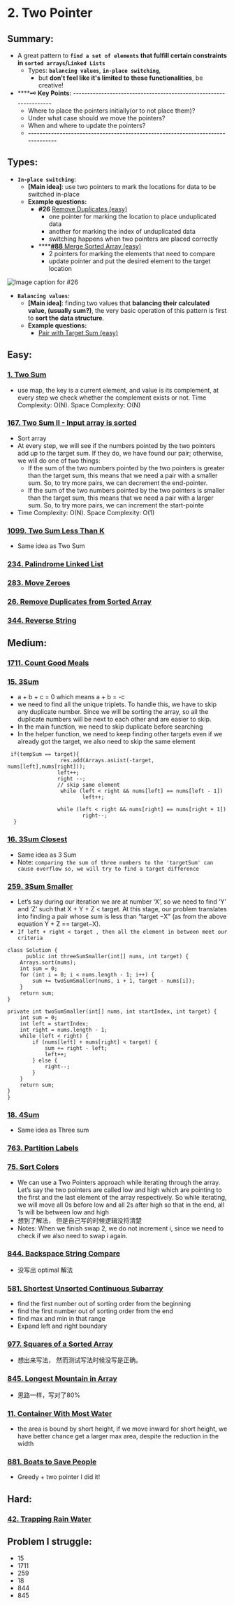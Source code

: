 # 2. Two Pointer

## Summary:

* A great pattern to **`find a set of elements` that fulfill certain constraints in `sorted arrays`/`Linked Lists`** 
  * Types:  **`balancing values`**,  **`in-place switching`**,
    *  but **don't feel like it's limited to these functionalities**, be creative!
* \*\*\*\*🗝 **Key Points:** ------------------------------------------------------------------
  * Where to place the pointers initially\(or to not place them\)?
  * Under what case should we move the pointers?
  * When and where to update the pointers?
  * **-------------------------------------------------------------------------------**

## Types:

* **`In-place switching`:**
  * **\[Main idea\]**: use two pointers to mark the locations for data to be switched in-place
  * **Example questions:**
    * **\#26** [Remove Duplicates \(easy\)](https://www.educative.io/courses/grokking-the-coding-interview/mEEA22L5mNA)
      * one pointer for marking the location to place unduplicated data
      * another for marking the index of unduplicated data 
      * switching happens when two pointers are placed correctly
    * \*\*\*\*[**\#88** Merge Sorted Array \(easy\)](https://leetcode.com/problems/merge-sorted-array/)
      * 2 pointers for marking the elements that need to compare
      * update pointer and put the desired element to the target location

![Image caption for \#26](../.gitbook/assets/image%20%284%29.png)

* **`Balancing values`:**
  * **\[Main idea\]**: finding two values that **balancing their calculated value, \(usually sum?\)**, the very basic operation of this pattern is first to **sort the data structure**.
  * **Example questions:**
    * [Pair with Target Sum \(easy\)](https://www.educative.io/courses/grokking-the-coding-interview/xog6q15W9GP)

## Easy:

### [1. Two Sum](https://leetcode.com/problems/two-sum/)

* use map, the key is a current element, and value is its complement, at every step we check whether the complement exists or not.  Time Complexity: O\(N\). Space Complexity: O\(N\)

### [167. Two Sum II - Input array is sorted](https://leetcode.com/problems/two-sum-iii-data-structure-design/)

* Sort array 
* At every step, we will see if the numbers pointed by the two pointers add up to the target sum. If they do, we have found our pair; otherwise, we will do one of two things:
  * If the sum of the two numbers pointed by the two pointers is greater than the target sum, this means that we need a pair with a smaller sum. So, to try more pairs, we can decrement the end-pointer.
  * If the sum of the two numbers pointed by the two pointers is smaller than the target sum, this means that we need a pair with a larger sum. So, to try more pairs, we can increment the start-pointe
* Time Complexity: O\(N\). Space Complexity: O\(1\)

### [1099. Two Sum Less Than K](https://leetcode.com/problems/two-sum-less-than-k/)

* Same idea as Two Sum

### [234. Palindrome Linked List](https://leetcode.com/problems/palindrome-linked-list/)

### [283. Move Zeroes](https://leetcode.com/problems/move-zeroes/)

### [26. Remove Duplicates from Sorted Array](https://leetcode.com/problems/remove-duplicates-from-sorted-array/)

### [344. Reverse String](https://leetcode.com/problems/reverse-string/)

### 



### 



## Medium:

### [1711. Count Good Meals](https://leetcode.com/problems/count-good-meals/)

### [15. 3Sum](https://leetcode.com/problems/3sum/)

* a + b + c = 0   which means a + b = -c
* we need to find all the unique triplets. To handle this, we have to skip any duplicate number. Since we will be sorting the array, so all the duplicate numbers will be next to each other and are easier to skip.
* In the main function, we need to skip duplicate before searching 
* In the helper function, we need to keep finding other targets even if we already got the target, we also need to skip the same element

```text
 if(tempSum == target){
                 res.add(Arrays.asList(-target, nums[left],nums[right]));
                left++;
                right --;
                // skip same element
                 while (left < right && nums[left] == nums[left - 1])
                        left++;
                
                while (left < right && nums[right] == nums[right + 1])
                        right--;
  }
```

### [16. 3Sum Closest](https://leetcode.com/problems/3sum-closest/)

* Same idea as 3 Sum
* Note:    `comparing the sum of three numbers to the 'targetSum' can cause overflow so, we will try to find a target difference`

### [259. 3Sum Smaller](https://leetcode.com/problems/3sum-smaller/)

* Let’s say during our iteration we are at number ‘X’, so we need to find ‘Y’ and ‘Z’ such that X + Y + Z &lt; target. At this stage, our problem translates into finding a pair whose sum is less than “target −X” \(as from the above equation Y + Z == target−X\). 
* `If left + right < target , then all the element in between meet our criteria`

```text
class Solution {
      public int threeSumSmaller(int[] nums, int target) {
    Arrays.sort(nums);
    int sum = 0;
    for (int i = 0; i < nums.length - 1; i++) {
        sum += twoSumSmaller(nums, i + 1, target - nums[i]);
    }
    return sum;
}

private int twoSumSmaller(int[] nums, int startIndex, int target) {
    int sum = 0;
    int left = startIndex;
    int right = nums.length - 1;
    while (left < right) {
        if (nums[left] + nums[right] < target) {
            sum += right - left;
            left++;
        } else {
            right--;
        }
    }
    return sum;
}
}
```

### [18. 4Sum](https://leetcode.com/problems/4sum/)

* Same idea as Three sum

### [763. Partition Labels](https://leetcode.com/problems/partition-labels/)

### [75. Sort Colors](https://leetcode.com/problems/sort-colors/)

* We can use a Two Pointers approach while iterating through the array. Let’s say the two pointers are called low and high which are pointing to the first and the last element of the array respectively. So while iterating, we will move all 0s before low and all 2s after high so that in the end, all 1s will be between low and high
* 想到了解法， 但是自己写的时候逻辑没捋清楚
* Notes: When we finish swap 2, we do not increment i, since we need to check if we also need to swap i again.

### [844. Backspace String Compare](https://leetcode.com/problems/backspace-string-compare/)

* 没写出 optimal 解法

### [581. Shortest Unsorted Continuous Subarray](https://leetcode.com/problems/shortest-unsorted-continuous-subarray/)

* find the first number out of sorting order from the beginning
* find the first number out of sorting order from the end
* find max and min in that range 
* Expand left and right boundary

### [977. Squares of a Sorted Array](https://leetcode.com/problems/squares-of-a-sorted-array/)

* 想出来写法， 然而测试写法时候没写是正确。

### [845. Longest Mountain in Array](https://leetcode.com/problems/longest-mountain-in-array/)

* 思路一样，写对了80%

### [11. Container With Most Water](https://leetcode.com/problems/container-with-most-water/)

* the area is bound by short height, if we move inward for short height, we have better chance get a  larger max area, despite the reduction in the width

### [881. Boats to Save People](https://leetcode.com/problems/boats-to-save-people/)

* Greedy + two pointer I did it!

## Hard:

### [42. Trapping Rain Water](https://leetcode.com/problems/trapping-rain-water/)

### 



## Problem I struggle:

* 15
* 1711
* 259
* 18
* 844
* 845



